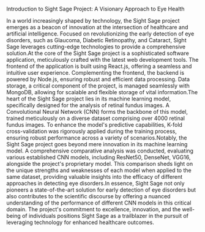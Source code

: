 Introduction to Sight Sage Project: A Visionary Approach to Eye Health

In a world increasingly shaped by technology, the Sight Sage project emerges as a beacon of innovation at the intersection of healthcare and artificial intelligence. Focused on revolutionizing the early detection of eye disorders, such as Glaucoma, Diabetic Retinopathy, and Cataract, Sight Sage leverages cutting-edge technologies to provide a comprehensive solution.At the core of the Sight Sage project is a sophisticated software application, meticulously crafted with the latest web development tools. The frontend of the application is built using React.js, offering a seamless and intuitive user experience. Complementing the frontend, the backend is powered by Node.js, ensuring robust and efficient data processing. Data storage, a critical component of the project, is managed seamlessly with MongoDB, allowing for scalable and flexible storage of vital information.The heart of the Sight Sage project lies in its machine learning model, specifically designed for the analysis of retinal fundus images. A Convolutional Neural Network (CNN) forms the backbone of this model, trained meticulously on a diverse dataset comprising over 4000 retinal fundus images. To enhance the model's predictive capabilities, K-fold cross-validation was rigorously applied during the training process, ensuring robust performance across a variety of scenarios.Notably, the Sight Sage project goes beyond mere innovation in its machine learning model. A comprehensive comparative analysis was conducted, evaluating various established CNN models, including ResNet50, DenseNet, VGG16, alongside the project's proprietary model. This comparison sheds light on the unique strengths and weaknesses of each model when applied to the same dataset, providing valuable insights into the efficacy of different approaches in detecting eye disorders.In essence, Sight Sage not only pioneers a state-of-the-art solution for early detection of eye disorders but also contributes to the scientific discourse by offering a nuanced understanding of the performance of different CNN models in this critical domain. The project's commitment to excellence, innovation, and the well-being of individuals positions Sight Sage as a trailblazer in the pursuit of leveraging technology for enhanced healthcare outcomes.
